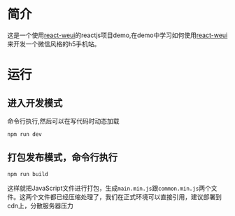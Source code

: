#  简介

这是一个使用[react-weui](https://github.com/weui/react-weui)的reactjs项目demo,在demo中学习如何使用[react-weui](https://github.com/weui/react-weui)来开发一个微信风格的h5手机站。


#  运行

##  进入开发模式

命令行执行,然后可以在写代码时动态加载
```
npm run dev
```

## 打包发布模式，命令行执行

```
npm run build
```
这样就把JavaScript文件进行打包，生成`main.min.js`跟`common.min.js`两个文件。这两个文件都已经压缩处理了，我们在正式环境可以直接引用，建议部署到cdn上，分散服务器压力
